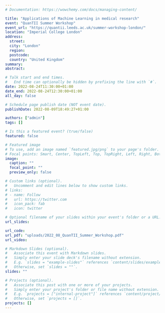 ```yaml
---
# Documentation: https://wowchemy.com/docs/managing-content/

title: "Applications of Machine Learning in medical research"
event: "QuanTII Summer Workshop"
event_url: "https://quantii.leeds.ac.uk/summer-workshop-london/"
location: "Imperial College London"
address:
  street: 
  city: "London"
  region:
  postcode:
  country: "United Kingdom"
summary:
abstract:

# Talk start and end times.
#   End time can optionally be hidden by prefixing the line with `#`.
date: 2022-08-24T11:30:00+01:00
date_end: 2022-08-24T12:30:00+01:00
all_day: false

# Schedule page publish date (NOT event date).
publishDate: 2022-08-09T18:49:27+01:00

authors: ["admin"]
tags: []

# Is this a featured event? (true/false)
featured: false

# Featured image
# To use, add an image named `featured.jpg/png` to your page's folder. 
# Focal points: Smart, Center, TopLeft, Top, TopRight, Left, Right, BottomLeft, Bottom, BottomRight.
image:
  caption: ""
  focal_point: ""
  preview_only: false

# Custom links (optional).
#   Uncomment and edit lines below to show custom links.
# links:
# - name: Follow
#   url: https://twitter.com
#   icon_pack: fab
#   icon: twitter

# Optional filename of your slides within your event's folder or a URL.
url_slides:

url_code:
url_pdf: "uploads/2022_08_QuanTII_Summer_Workshop.pdf"
url_video:

# Markdown Slides (optional).
#   Associate this event with Markdown slides.
#   Simply enter your slide deck's filename without extension.
#   E.g. `slides = "example-slides"` references `content/slides/example-slides.md`.
#   Otherwise, set `slides = ""`.
slides: ""

# Projects (optional).
#   Associate this post with one or more of your projects.
#   Simply enter your project's folder or file name without extension.
#   E.g. `projects = ["internal-project"]` references `content/project/deep-learning/index.md`.
#   Otherwise, set `projects = []`.
projects: []
---
```

